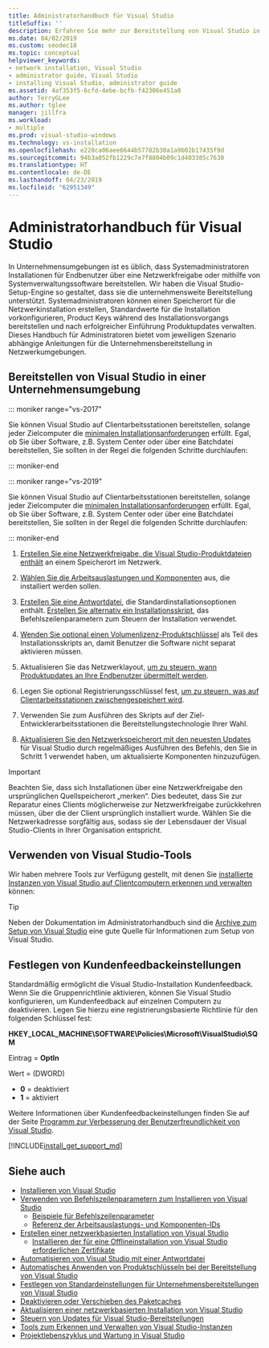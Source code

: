 ```yaml
---
title: Administratorhandbuch für Visual Studio
titleSuffix: ''
description: Erfahren Sie mehr zur Bereitstellung von Visual Studio in einer Unternehmensumgebung.
ms.date: 04/02/2019
ms.custom: seodec18
ms.topic: conceptual
helpviewer_keywords:
- network installation, Visual Studio
- administrator guide, Visual Studio
- installing Visual Studio, administrator guide
ms.assetid: 4af353f5-6cfd-4ebe-bcfb-f42306e451a0
author: TerryGLee
ms.author: tglee
manager: jillfra
ms.workload:
- multiple
ms.prod: visual-studio-windows
ms.technology: vs-installation
ms.openlocfilehash: e228ca06aee6644b57782b30a1a9b02b17435f9d
ms.sourcegitcommit: 94b3a052fb1229c7e7f8804b09c1d403385c7630
ms.translationtype: HT
ms.contentlocale: de-DE
ms.lasthandoff: 04/23/2019
ms.locfileid: "62951349"
---
```

# <a name="visual-studio-administrator-guide"></a>Administratorhandbuch für Visual Studio

In Unternehmensumgebungen ist es üblich, dass Systemadministratoren Installationen für Endbenutzer über eine Netzwerkfreigabe oder mithilfe von Systemverwaltungssoftware bereitstellen. Wir haben die Visual Studio-Setup-Engine so gestaltet, dass sie die unternehmensweite Bereitstellung unterstützt. Systemadministratoren können einen Speicherort für die Netzwerkinstallation erstellen, Standardwerte für die Installation vorkonfigurieren, Product Keys während des Installationsvorgangs bereitstellen und nach erfolgreicher Einführung Produktupdates verwalten. Dieses Handbuch für Administratoren bietet vom jeweiligen Szenario abhängige Anleitungen für die Unternehmensbereitstellung in Netzwerkumgebungen.

## <a name="deploy-visual-studio-in-an-enterprise-environment"></a>Bereitstellen von Visual Studio in einer Unternehmensumgebung

::: moniker range="vs-2017"

Sie können Visual Studio auf Clientarbeitsstationen bereitstellen, solange jeder Zielcomputer die [minimalen Installationsanforderungen](/visualstudio/productinfo/vs2017-system-requirements-vs/) erfüllt. Egal, ob Sie über Software, z.B. System Center oder über eine Batchdatei bereitstellen, Sie sollten in der Regel die folgenden Schritte durchlaufen:

::: moniker-end

::: moniker range="vs-2019"

Sie können Visual Studio auf Clientarbeitsstationen bereitstellen, solange jeder Zielcomputer die [minimalen Installationsanforderungen](/visualstudio/releases/2019/system-requirements/) erfüllt. Egal, ob Sie über Software, z.B. System Center oder über eine Batchdatei bereitstellen, Sie sollten in der Regel die folgenden Schritte durchlaufen:

::: moniker-end

1. [Erstellen Sie eine Netzwerkfreigabe, die Visual Studio-Produktdateien enthält](create-a-network-installation-of-visual-studio.md) an einem Speicherort im Netzwerk.

2. [Wählen Sie die Arbeitsauslastungen und Komponenten](workload-and-component-ids.md) aus, die installiert werden sollen.

3. [Erstellen Sie eine Antwortdatei](automated-installation-with-response-file.md), die Standardinstallationsoptionen enthält. [Erstellen Sie alternativ ein Installationsskript](use-command-line-parameters-to-install-visual-studio.md), das Befehlszeilenparametern zum Steuern der Installation verwendet.

4. [Wenden Sie optional einen Volumenlizenz-Produktschlüssel](automatically-apply-product-keys-when-deploying-visual-studio.md) als Teil des Installationsskripts an, damit Benutzer die Software nicht separat aktivieren müssen.

5. Aktualisieren Sie das Netzwerklayout, [um zu steuern, wann Produktupdates an Ihre Endbenutzer übermittelt werden](controlling-updates-to-visual-studio-deployments.md).

6. Legen Sie optional Registrierungsschlüssel fest, [um zu steuern, was auf Clientarbeitsstationen zwischengespeichert wird](set-defaults-for-enterprise-deployments.md).

7. Verwenden Sie zum Ausführen des Skripts auf der Ziel-Entwicklerarbeitsstationen die Bereitstellungstechnologie Ihrer Wahl.

8. [Aktualisieren Sie den Netzwerkspeicherort mit den neuesten Updates](update-a-network-installation-of-visual-studio.md) für Visual Studio durch regelmäßiges Ausführen des Befehls, den Sie in Schritt 1 verwendet haben, um aktualisierte Komponenten hinzuzufügen.

> [!IMPORTANT]
> Beachten Sie, dass sich Installationen über eine Netzwerkfreigabe den ursprünglichen Quellspeicherort „merken“. Dies bedeutet, dass Sie zur Reparatur eines Clients möglicherweise zur Netzwerkfreigabe zurückkehren müssen, über die der Client ursprünglich installiert wurde. Wählen Sie die Netzwerkadresse sorgfältig aus, sodass sie der Lebensdauer der Visual Studio-Clients in Ihrer Organisation entspricht.

## <a name="use-visual-studio-tools"></a>Verwenden von Visual Studio-Tools

Wir haben mehrere Tools zur Verfügung gestellt, mit denen Sie [installierte Instanzen von Visual Studio auf Clientcomputern erkennen und verwalten](tools-for-managing-visual-studio-instances.md) können:

> [!TIP]
> Neben der Dokumentation im Administratorhandbuch sind die [Archive zum Setup von Visual Studio](https://devblogs.microsoft.com/setup/tag/vs2017/) eine gute Quelle für Informationen zum Setup von Visual Studio.

## <a name="specify-customer-feedback-settings"></a>Festlegen von Kundenfeedbackeinstellungen

Standardmäßig ermöglicht die Visual Studio-Installation Kundenfeedback. Wenn Sie die Gruppenrichtlinie aktivieren, können Sie Visual Studio konfigurieren, um Kundenfeedback auf einzelnen Computern zu deaktivieren. Legen Sie hierzu eine registrierungsbasierte Richtlinie für den folgenden Schlüssel fest:

**HKEY_LOCAL_MACHINE\SOFTWARE\Policies\Microsoft\VisualStudio\SQM**

Eintrag = **OptIn**

Wert = (DWORD)
* **0** = deaktiviert
* **1** = aktiviert

Weitere Informationen über Kundenfeedbackeinstellungen finden Sie auf der Seite [Programm zur Verbesserung der Benutzerfreundlichkeit von Visual Studio](../ide/visual-studio-experience-improvement-program.md).

[!INCLUDE[install_get_support_md](includes/install_get_support_md.md)]

## <a name="see-also"></a>Siehe auch

* [Installieren von Visual Studio](install-visual-studio.md)
* [Verwenden von Befehlszeilenparametern zum Installieren von Visual Studio](use-command-line-parameters-to-install-visual-studio.md)
  * [Beispiele für Befehlszeilenparameter](command-line-parameter-examples.md)
  * [Referenz der Arbeitsauslastungs- und Komponenten-IDs](workload-and-component-ids.md)
* [Erstellen einer netzwerkbasierten Installation von Visual Studio](create-a-network-installation-of-visual-studio.md)
  * [Installieren der für eine Offlineinstallation von Visual Studio erforderlichen Zertifikate](install-certificates-for-visual-studio-offline.md)
* [Automatisieren von Visual Studio mit einer Antwortdatei](automated-installation-with-response-file.md)
* [Automatisches Anwenden von Produktschlüsseln bei der Bereitstellung von Visual Studio](automatically-apply-product-keys-when-deploying-visual-studio.md)
* [Festlegen von Standardeinstellungen für Unternehmensbereitstellungen von Visual Studio](set-defaults-for-enterprise-deployments.md)
* [Deaktivieren oder Verschieben des Paketcaches](disable-or-move-the-package-cache.md)
* [Aktualisieren einer netzwerkbasierten Installation von Visual Studio](update-a-network-installation-of-visual-studio.md)
* [Steuern von Updates für Visual Studio-Bereitstellungen](controlling-updates-to-visual-studio-deployments.md)
* [Tools zum Erkennen und Verwalten von Visual Studio-Instanzen](tools-for-managing-visual-studio-instances.md)
* [Projektlebenszyklus und Wartung in Visual Studio](/visualstudio/releases/2019/servicing/)
